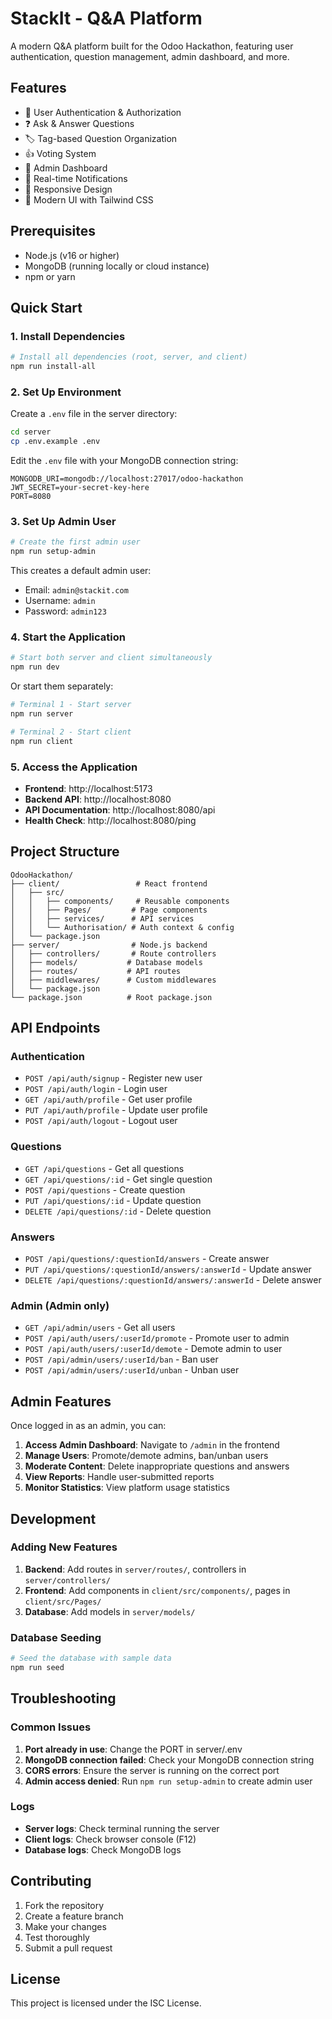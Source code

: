 # StackIt - Q&A Platform

A modern Q&A platform built for the Odoo Hackathon, featuring user authentication, question management, admin dashboard, and more.

## Features

- 🔐 User Authentication & Authorization
- ❓ Ask & Answer Questions
- 🏷️ Tag-based Question Organization
- 👍 Voting System
- 👑 Admin Dashboard
- 🔔 Real-time Notifications
- 📱 Responsive Design
- 🎨 Modern UI with Tailwind CSS

## Prerequisites

- Node.js (v16 or higher)
- MongoDB (running locally or cloud instance)
- npm or yarn

## Quick Start

### 1. Install Dependencies

```bash
# Install all dependencies (root, server, and client)
npm run install-all
```

### 2. Set Up Environment

Create a `.env` file in the server directory:

```bash
cd server
cp .env.example .env
```

Edit the `.env` file with your MongoDB connection string:

```env
MONGODB_URI=mongodb://localhost:27017/odoo-hackathon
JWT_SECRET=your-secret-key-here
PORT=8080
```

### 3. Set Up Admin User

```bash
# Create the first admin user
npm run setup-admin
```

This creates a default admin user:

- Email: `admin@stackit.com`
- Username: `admin`
- Password: `admin123`

### 4. Start the Application

```bash
# Start both server and client simultaneously
npm run dev
```

Or start them separately:

```bash
# Terminal 1 - Start server
npm run server

# Terminal 2 - Start client
npm run client
```

### 5. Access the Application

- **Frontend**: http://localhost:5173
- **Backend API**: http://localhost:8080
- **API Documentation**: http://localhost:8080/api
- **Health Check**: http://localhost:8080/ping

## Project Structure

```
OdooHackathon/
├── client/                 # React frontend
│   ├── src/
│   │   ├── components/     # Reusable components
│   │   ├── Pages/         # Page components
│   │   ├── services/      # API services
│   │   └── Authorisation/ # Auth context & config
│   └── package.json
├── server/                # Node.js backend
│   ├── controllers/       # Route controllers
│   ├── models/           # Database models
│   ├── routes/           # API routes
│   ├── middlewares/      # Custom middlewares
│   └── package.json
└── package.json          # Root package.json
```

## API Endpoints

### Authentication

- `POST /api/auth/signup` - Register new user
- `POST /api/auth/login` - Login user
- `GET /api/auth/profile` - Get user profile
- `PUT /api/auth/profile` - Update user profile
- `POST /api/auth/logout` - Logout user

### Questions

- `GET /api/questions` - Get all questions
- `GET /api/questions/:id` - Get single question
- `POST /api/questions` - Create question
- `PUT /api/questions/:id` - Update question
- `DELETE /api/questions/:id` - Delete question

### Answers

- `POST /api/questions/:questionId/answers` - Create answer
- `PUT /api/questions/:questionId/answers/:answerId` - Update answer
- `DELETE /api/questions/:questionId/answers/:answerId` - Delete answer

### Admin (Admin only)

- `GET /api/admin/users` - Get all users
- `POST /api/auth/users/:userId/promote` - Promote user to admin
- `POST /api/auth/users/:userId/demote` - Demote admin to user
- `POST /api/admin/users/:userId/ban` - Ban user
- `POST /api/admin/users/:userId/unban` - Unban user

## Admin Features

Once logged in as an admin, you can:

1. **Access Admin Dashboard**: Navigate to `/admin` in the frontend
2. **Manage Users**: Promote/demote admins, ban/unban users
3. **Moderate Content**: Delete inappropriate questions and answers
4. **View Reports**: Handle user-submitted reports
5. **Monitor Statistics**: View platform usage statistics

## Development

### Adding New Features

1. **Backend**: Add routes in `server/routes/`, controllers in `server/controllers/`
2. **Frontend**: Add components in `client/src/components/`, pages in `client/src/Pages/`
3. **Database**: Add models in `server/models/`

### Database Seeding

```bash
# Seed the database with sample data
npm run seed
```

## Troubleshooting

### Common Issues

1. **Port already in use**: Change the PORT in server/.env
2. **MongoDB connection failed**: Check your MongoDB connection string
3. **CORS errors**: Ensure the server is running on the correct port
4. **Admin access denied**: Run `npm run setup-admin` to create admin user

### Logs

- **Server logs**: Check terminal running the server
- **Client logs**: Check browser console (F12)
- **Database logs**: Check MongoDB logs

## Contributing

1. Fork the repository
2. Create a feature branch
3. Make your changes
4. Test thoroughly
5. Submit a pull request

## License

This project is licensed under the ISC License.
